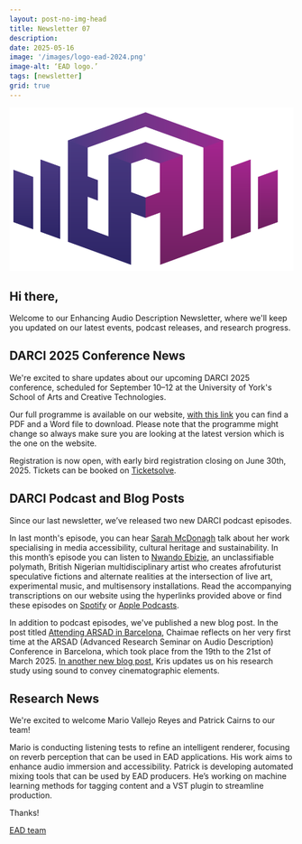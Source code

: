 ```yaml
---
layout: post-no-img-head
title: Newsletter 07
description:
date: 2025-05-16
image: '/images/logo-ead-2024.png'
image-alt: ‘EAD logo.’
tags: [newsletter]
grid: true
---
```


![](/images/logo-ead-2024.png)

## Hi there,

Welcome to our Enhancing Audio Description Newsletter, where we'll keep you updated on our latest events, podcast releases, and research progress.

## DARCI 2025 Conference News

We're excited to share updates about our upcoming DARCI 2025 conference, scheduled for September 10–12 at the University of York's School of Arts and Creative Technologies. 

Our full programme is available on our website, [with this link](/darci-conference) you can find a PDF and a Word file to download. Please note that the programme might change so always make sure you are looking at the latest version which is the one on the website.

Registration is now open, with early bird registration closing on June 30th, 2025. Tickets can be booked on [Ticketsolve](https://tftv.ticketsolve.com/ticketbooth/shows/873670660).

## DARCI Podcast and Blog Posts

Since our last newsletter, we’ve released two new DARCI podcast episodes.

In last month's episode, you can hear [Sarah McDonagh](/darci-16) talk about her work specialising in media accessibility, cultural heritage and sustainability. In this month’s episode you can listen to [Nwando Ebizie](darci-17), an unclassifiable polymath, British Nigerian multidisciplinary artist who creates afrofuturist speculative fictions and alternate realities at the intersection of live art, experimental music, and multisensory installations. Read the accompanying transcriptions on our website using the hyperlinks provided above or find these episodes on [Spotify](https://open.spotify.com/show/1GXirNuAD2vLYMp0vcLBq1) or [Apple Podcasts](https://podcasts.apple.com/us/podcast/darci/id1798513207). 

In addition to podcast episodes, we've published a new blog post. In the post titled [Attending ARSAD in Barcelona](/arsad-reflection), Chaimae reflects on her very first time at the ARSAD (Advanced Research Seminar on Audio Description) Conference in Barcelona, which took place from the 19th to the 21st of March 2025. [In another new blog post](/conveying-cinematography-through-sound), Kris updates us on his research study using sound to convey cinematographic elements.  

## Research News

We're excited to welcome Mario Vallejo Reyes and Patrick Cairns to our team!

Mario is conducting listening tests to refine an intelligent renderer, focusing on reverb perception that can be used in EAD applications. His work aims to enhance audio immersion and accessibility. Patrick is developing automated mixing tools that can be used by EAD producers. He’s working on machine learning methods for tagging content and a VST plugin to streamline production.

Thanks!

[EAD team](/team)

